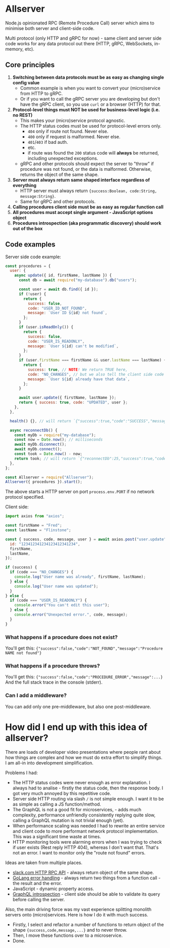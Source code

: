 # Allserver

Node.js opinionated RPC (Remote Procedure Call) server which aims to minimise both server and client-side code.

Multi protocol (only HTTP and gRPC for now) - same client and server side code works for any data protocol out there (HTTP, gRPC, WebSockets, in-memory, etc).

## Core principles

1. **Switching between data protocols must be as easy as changing single config value**
   - Common example is when you want to convert your (micro)service from HTTP to gRPC.
   - Or if you want to call the gRPC server you are developing but don't have the gRPC client, so you use `curl` or a browser (HTTP) for that.
1. **Protocol-level things must NOT be used for business-level logic (i.e. no REST)**
   - This makes your (micro)service protocol agnostic.
   - The HTTP status codes must be used for protocol-level errors only.
     - `404` only if route not found. Never else.
     - `400` only if request is malformed. Never else.
     - `401`/`403` if bad auth.
     - etc.
     - if route was found the `200` status code will **always** be returned, including unexpected exceptions.
   - gRPC and other protocols should expect the server to "throw" if procedure was not found, or the data is malformed. Otherwise, returns the object of the same shape.
1. **Server must always return same shaped interface regardless of everything**
   - HTTP server must always return `{success:Boolean, code:String, message:String}`.
   - Same for gRPC and other protocols.
1. **Calling procedures client side must be as easy as regular function call**
1. **All procedures must accept single argument - JavaScript options object**
1. **Procedures introspection (aka programmatic discovery) should work out of the box**

## Code examples

Server side code example:

```js
const procedures = {
  user: {
    async update({ id, firstName, lastName }) {
      const db = await require("my-database").db("users");

      const user = await db.find({ id });
      if (!user) {
        return {
          success: false,
          code: "USER_ID_NOT_FOUND",
          message: `User ID ${id} not found`,
        };
      }
      if (user.isReadOnly()) {
        return {
          success: false,
          code: "USER_IS_READONLY",
          message: `User ${id} can't be modified`,
        };
      }
      if (user.firstName === firstName && user.lastName === lastName) {
        return {
          success: true, // NOTE! We return TRUE here,
          code: "NO_CHANGES", // but we also tell the client side code that nothing was changed.
          message: `User ${id} already have that data`,
        };
      }

      await user.update({ firstName, lastName });
      return { success: true, code: "UPDATED", user };
    },
  },

  health() {}, // will return `{"success":true,"code":"SUCCESS","message":"Success"}`

  async reconnectDb() {
    const myDb = require("my-database");
    const now = Date.now(); // milliseconds
    await myDb.diconnect();
    await myDb.connect();
    const took = Date.now() - now;
    return took; // will return `{"reconnectDb":25,"success":true,"code":"SUCCESS","message":"Success"}`
  },
};

const Allserver = require("Allserver");
Allserver({ procedures }).start();
```

The above starts a HTTP server on port `process.env.PORT` if no network protocol specified.

Client side:

```js
import axios from "axios";

const firstName = "Fred";
const lastName = "Flinstone";

const { success, code, message, user } = await axios.post("user.update", {
  id: "123412341234123412341234",
  firstName,
  lastName,
});

if (success) {
  if (code === "NO_CHANGES") {
    console.log("User name was already", firstName, lastName);
  } else {
    console.log("User name was updated");
  }
} else {
  if (code === "USER_IS_READONLY") {
    console.error("You can't edit this user");
  } else {
    console.error("Unexpected error.", code, message);
  }
}
```

### What happens if a procedure does not exist?

You'll get this: `{"success":false,"code":"NOT_FOUND","message":"Procedure NAME not found"}` 

### What happens if a procedure throws?

You'll get this: `{"success":false,"code":"PROCEDURE_ERROR","message":...}`
And the full stack trace in the console (stderr).

### Can I add a middleware?

You can add only one pre-middleware, but also one post-middleware.

# How did I end up with this idea of allserver?

There are loads of developer video presentations where people rant about how things are complex and how we must do extra effort to simplify things. I am all-in into development simplification.

Problems I had:

- The HTTP status codes were never enough as error explanation. I always had to analise - firstly the status code, then the response body. I got very much annoyed by this repetitive code.
- Server side HTTP routing via slash `/` is not simple enough. I want it to be as simple as calling a JS function/method.
- The GraphQL is not a good fit for microservices, - adds much complexity, performance unfriendly consistently replying quite slow, calling a GraphQL mutation is not trivial enough (yet).
- When performance scaling was needed I had to rewrite an entire service and client code to more performant network protocol implementation. This was a significant time waste at times.
- HTTP monitoring tools were alarming errors when I was trying to check if user exists (Rest reply HTTP 404), whereas I don't want that. That's not an error. I want to monitor only the "route not found" errors.

Ideas are taken from multiple places.

- [slack.com HTTP RPC API](https://api.slack.com/web) - always return object of the same shape.
- [GoLang error handling](https://blog.golang.org/error-handling-and-go) - always return two things from a function call - the result and the error.
- JavaScript - dynamic property access.
- [GraphQL introspection](https://graphql.org/learn/introspection/) - client side should be able to validate its query before calling the server.

Also, the main driving force was my vast experience splitting monolith servers onto (micro)services. Here is how I do it with much success.

- Firstly, I select and refactor a number of functions to return object of the shape `{success,code,message,...}` and to never throw.
- Then, I move these functions over to a microservice.
- Done.
